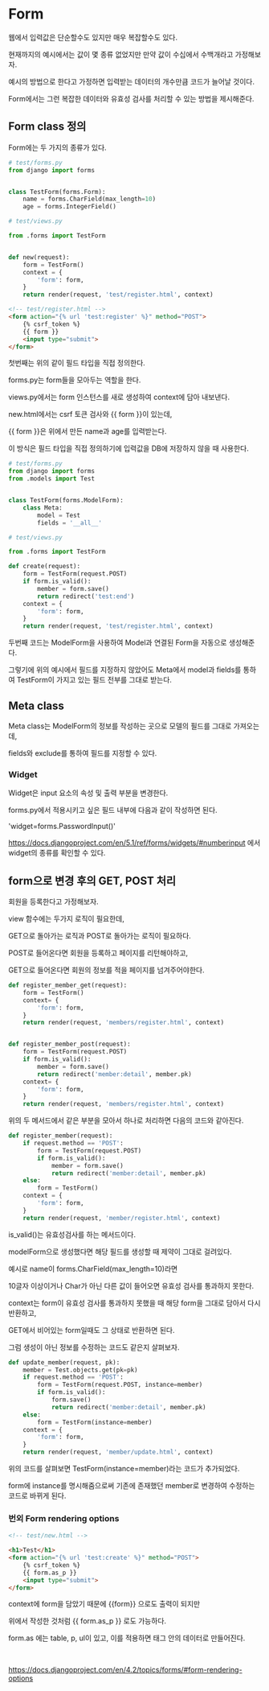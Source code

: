 # Form

웹에서 입력값은 단순할수도 있지만 매우 복잡할수도 있다.

현재까지의 예시에서는 값이 몇 종류 없었지만 만약 값이 수십에서 수백개라고 가정해보자.

예시의 방법으로 한다고 가정하면 입력받는 데이터의 개수만큼 코드가 늘어날 것이다.

Form에서는 그런 복잡한 데이터와 유효성 검사를 처리할 수 있는 방법을 제시해준다.


## Form class 정의

Form에는 두 가지의 종류가 있다.

``` python
# test/forms.py
from django import forms


class TestForm(forms.Form):
    name = forms.CharField(max_length=10)
    age = forms.IntegerField()

# test/views.py

from .forms import TestForm


def new(request):
    form = TestForm()
    context = {
        'form': form,
    }
    return render(request, 'test/register.html', context)
```

``` html
<!-- test/register.html -->
<form action="{% url 'test:register' %}" method="POST">
    {% csrf_token %}
    {{ form }}
    <input type="submit">
</form>
```

첫번째는 위의 같이 필드 타입을 직접 정의한다.

forms.py는 form들을 모아두는 역할을 한다.

views.py에서는 form 인스턴스를 새로 생성하여 context에 담아 내보낸다.

new.html에서는 csrf 토큰 검사와 {{ form }}이 있는데,

{{ form }}은 위에서 만든 name과 age를 입력받는다.

이 방식은 필드 타입을 직접 정의하기에 입력값을 DB에 저장하지 않을 때 사용한다.

``` python
# test/forms.py
from django import forms
from .models import Test


class TestForm(forms.ModelForm):
    class Meta:
        model = Test
        fields = '__all__'

# test/views.py

from .forms import TestForm

def create(request):
    form = TestForm(request.POST)
    if form.is_valid():
        member = form.save()
        return redirect('test:end')
    context = {
        'form': form,
    }
    return render(request, 'test/register.html', context)
```

두번째 코드는 ModelForm을 사용하여 Model과 연결된 Form을 자동으로 생성해준다.

그렇기에 위의 예시에서 필드를 지정하지 않았어도 Meta에서 model과 fields를 통하여 TestForm이 가지고 있는 필드 전부를 그대로 받는다.


## Meta class

Meta class는 ModelForm의 정보를 작성하는 곳으로 모델의 필드를 그대로 가져오는데,

fields와 exclude를 통하여 필드를 지정할 수 있다.


### Widget

Widget은 input 요소의 속성 및 출력 부분을 변경한다.

forms.py에서 적용시키고 싶은 필드 내부에 다음과 같이 작성하면 된다.

'widget=forms.PasswordInput()'

https://docs.djangoproject.com/en/5.1/ref/forms/widgets/#numberinput 에서 widget의 종류를 확인할 수 있다.


## form으로 변경 후의 GET, POST 처리

회원을 등록한다고 가정해보자.

view 함수에는 두가지 로직이 필요한데,

GET으로 돌아가는 로직과 POST로 돌아가는 로직이 필요하다.

POST로 들어온다면 회원을 등록하고 페이지를 리턴해야하고,

GET으로 들어온다면 회원의 정보를 적을 페이지를 넘겨주어야한다.

``` python
def register_member_get(request):
    form = TestForm()
    context= {
        'form': form,
    }
    return render(request, 'members/register.html', context)


def register_member_post(request):
    form = TestForm(request.POST)
    if form.is_valid():
        member = form.save()
        return redirect('member:detail', member.pk)
    context= {
        'form': form,
    }
    return render(request, 'members/register.html', context)
```

위의 두 메서드에서 같은 부분을 모아서 하나로 처리하면 다음의 코드와 같아진다.

``` python
def register_member(request):
    if request.method == 'POST':
        form = TestForm(request.POST)
        if form.is_valid():
            member = form.save()
            return redirect('member:detail', member.pk)
    else:
        form = TestForm()
    context = {
        'form': form,
    }
    return render(request, 'member/register.html', context)
```

is_valid()는 유효성검사를 하는 메서드이다.

modelForm으로 생성했다면 해당 필드를 생성할 때 제약이 그대로 걸려있다.

예시로 name이 forms.CharField(max_length=10)라면

10글자 이상이거나 Char가 아닌 다른 값이 들어오면 유효성 검사를 통과하지 못한다.

context는 form이 유효성 검사를 통과하지 못했을 때 해당 form을 그대로 담아서 다시 반환하고,

GET에서 비어있는 form일때도 그 상태로 반환하면 된다.

그럼 생성이 아닌 정보를 수정하는 코드도 같은지 살펴보자.

``` python
def update_member(request, pk):
    member = Test.objects.get(pk=pk)
    if request.method == 'POST':
        form = TestForm(request.POST, instance=member)
        if form.is_valid():
            form.save()
            return redirect('member:detail', member.pk)
    else:
        form = TestForm(instance=member)
    context = {
        'form': form,
    }
    return render(request, 'member/update.html', context)
```

위의 코드를 살펴보면 TestForm(instance=member)라는 코드가 추가되었다.

form에 instance를 명시해줌으로써 기존에 존재했던 member로 변경하여 수정하는 코드로 바뀌게 된다.

### 번외 Form rendering options

``` html
<!-- test/new.html -->

<h1>Test</h1>
<form action="{% url 'test:create' %}" method="POST">
    {% csrf_token %}
    {{ form.as_p }}
    <input type="submit">
</form>
```

context에 form을 담았기 때문에 {{form}} 으로도 출력이 되지만

위에서 작성한 것처럼 {{ form.as_p }} 로도 가능하다.

form.as 에는 table, p, ul이 있고, 이를 적용하면 태그 안의 데이터로 만들어진다.

<br>

https://docs.djangoproject.com/en/4.2/topics/forms/#form-rendering-options